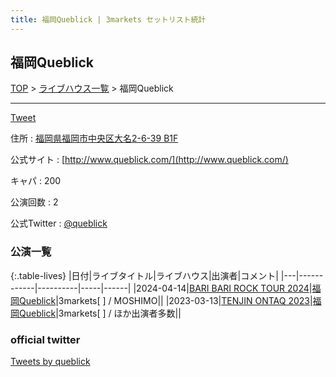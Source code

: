 ```yaml
---
title: 福岡Queblick | 3markets セットリスト統計
---
```

## 福岡Queblick

[TOP](/setlist/) > [ライブハウス一覧](livehouses.html) > 福岡Queblick

___

<a href="https://twitter.com/share?ref_src=twsrc%5Etfw" data-text="3markets[ ]セットリスト > 福岡Queblick" class="twitter-share-button" data-via="3markets" data-hashtags="3markets" data-related="3markets" data-show-count="false">Tweet</a>

住所
:    <a href="https://www.google.co.jp/maps/search/%E7%A6%8F%E5%B2%A1%E7%9C%8C%E7%A6%8F%E5%B2%A1%E5%B8%82%E4%B8%AD%E5%A4%AE%E5%8C%BA%E5%A4%A7%E5%90%8D2-6-39%20B1F" rel="noopener noreferrer" target="_blank">福岡県福岡市中央区大名2-6-39 B1F</a>

公式サイト
:    [http://www.queblick.com/](http://www.queblick.com/)

キャパ
:    200

公演回数
: 2


公式Twitter
: <a href="https://twitter.com/queblick">@queblick</a>


### 公演一覧

{:.table-lives}
|日付|ライブタイトル|ライブハウス|出演者|コメント|
|---|------------|----------|-----|------|
|<span class="nowrap">2024-04-14</span>|[BARI BARI ROCK TOUR 2024](live113.html)|[福岡Queblick](livehouse054.html)|3markets[ ] / MOSHIMO||
|<span class="nowrap">2023-03-13</span>|[TENJIN ONTAQ 2023](live058.html)|[福岡Queblick](livehouse054.html)|3markets[ ] / ほか出演者多数||




### official twitter

<a class="twitter-timeline" href="https://twitter.com/queblick?ref_src=twsrc%5Etfw">Tweets by queblick</a> <script async src="https://platform.twitter.com/widgets.js" charset="utf-8"></script>


<script async src="https://platform.twitter.com/widgets.js" charset="utf-8"></script>